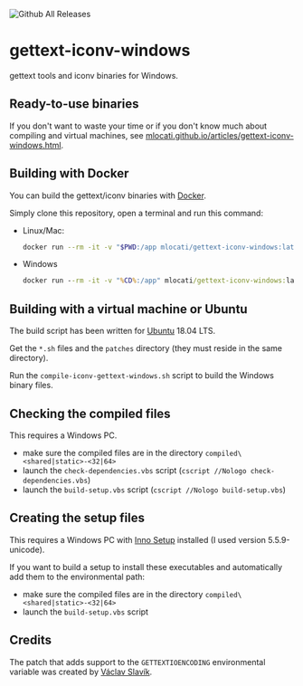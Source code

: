 ![Github All Releases](https://img.shields.io/github/downloads/mlocati/gettext-iconv-windows/total.svg?style=flat-square)

# gettext-iconv-windows

gettext tools and iconv binaries for Windows.


## Ready-to-use binaries

If you don't want to waste your time or if you don't know much about compiling and virtual machines, see [mlocati.github.io/articles/gettext-iconv-windows.html](http://mlocati.github.io/articles/gettext-iconv-windows.html).


## Building with Docker

You can build the gettext/iconv binaries with [Docker](https://www.docker.com/).

Simply clone this repository, open a terminal and run this command:

- Linux/Mac:
    ```sh
    docker run --rm -it -v "$PWD:/app mlocati/gettext-iconv-windows:latest" /app/compile-iconv-gettext-windows.sh
    ```
- Windows
    ```bat
    docker run --rm -it -v "%CD%:/app" mlocati/gettext-iconv-windows:latest /app/compile-iconv-gettext-windows.sh
    ```

## Building with a virtual machine or Ubuntu

The build script has been written for [Ubuntu](http://www.ubuntu.com/) 18.04 LTS.

Get the `*.sh` files and the `patches` directory (they must reside in the same directory).

Run the `compile-iconv-gettext-windows.sh` script to build the Windows binary files.


## Checking the compiled files

This requires a Windows PC.

- make sure the compiled files are in the directory `compiled\<shared|static>-<32|64>`
- launch the `check-dependencies.vbs` script (`cscript //Nologo check-dependencies.vbs`) 
- launch the `build-setup.vbs` script (`cscript //Nologo build-setup.vbs`)


## Creating the setup files

This requires a Windows PC with [Inno Setup](http://www.jrsoftware.org/isinfo.php) installed (I used version 5.5.9-unicode).

If you want to build a setup to install these executables and automatically add them to the environmental path:
- make sure the compiled files are in the directory `compiled\<shared|static>-<32|64>`
- launch the `build-setup.vbs` script


## Credits

The patch that adds support to the `GETTEXTIOENCODING` environmental variable was created by [Václav Slavík](https://github.com/vslavik/).
